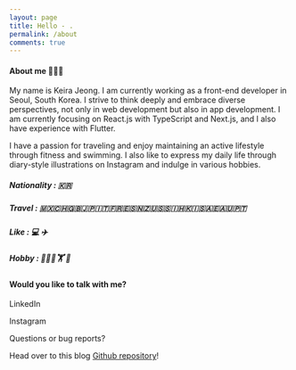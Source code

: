 ```yaml
---
layout: page
title: Hello - . 
permalink: /about
comments: true
---
```


<div class="row justify-content-between">
<div class="col-md-8 pr-5">

<h4>About me 👩🏻‍💻</h4>
<p>My name is Keira Jeong. I am currently working as a front-end developer in Seoul, South Korea. I strive to think deeply and embrace diverse perspectives, not only in web development but also in app development. I am currently focusing on React.js with TypeScript and Next.js, and I also have experience with Flutter.</p>
<p>I have a passion for traveling and enjoy maintaining an active lifestyle through fitness and swimming. I also like to express my daily life through diary-style illustrations on Instagram and indulge in various hobbies.</p>


<h5>Nationality : 🇰🇷</h5>
<h5>Travel : 🇲🇽🇨🇭🇬🇧🇯🇵🇮🇹🇫🇷🇪🇸🇳🇿🇺🇸🇸🇮🇭🇰🇮🇸🇦🇪🇦🇺🇵🇹</h5>
<h5>Like : 💻 ✈️ </h5>
<h5>Hobby : 🏊🏻‍♀️🏋 🎨</h5>

</div>

<div class="col-md-4">
<div class="sticky-top sticky-top-80">
<h4>Would you like to talk with me?</h4>
<p>LinkedIn 
<a target="_blank" href="https://www.linkedin.com/in/keira-min00/"><i class="fab fa-linkedin-in"></i>
</a></p>
<p>Instagram <a target="_blank" href="https://www.instagram.com/kiera_____j/">
<i class="fab fa-square-instagram"></i></a>
</p>

<p>Questions or bug reports?</p>
<p>Head over to this blog <a href="https://github.com/keimindev/keimindev.github.io">Github repository</a>!</p>


</div>
</div>
</div>
